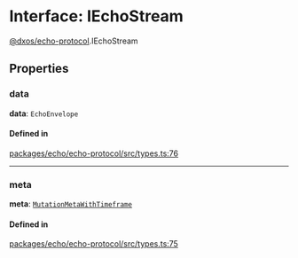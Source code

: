 # Interface: IEchoStream

[@dxos/echo-protocol](../modules/dxos_echo_protocol.md).IEchoStream

## Properties

### data

 **data**: `EchoEnvelope`

#### Defined in

[packages/echo/echo-protocol/src/types.ts:76](https://github.com/dxos/dxos/blob/main/packages/echo/echo-protocol/src/types.ts#L76)

___

### meta

 **meta**: [`MutationMetaWithTimeframe`](dxos_echo_protocol.MutationMetaWithTimeframe.md)

#### Defined in

[packages/echo/echo-protocol/src/types.ts:75](https://github.com/dxos/dxos/blob/main/packages/echo/echo-protocol/src/types.ts#L75)
